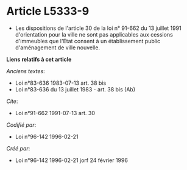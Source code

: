 # Article L5333-9

- Les dispositions de l'article 30 de la loi n° 91-662 du 13 juillet 1991 d'orientation pour la ville ne sont pas applicables
aux cessions d'immeubles que l'Etat consent à un établissement public d'aménagement de ville nouvelle.

**Liens relatifs à cet article**

_Anciens textes_:

  - Loi n°83-636 1983-07-13 art. 38 bis
  - Loi n°83-636 du 13 juillet 1983 - art. 38 bis (Ab)

_Cite_:

  - Loi n°91-662 1991-07-13 art. 30

_Codifié par_:

  - Loi n°96-142 1996-02-21

_Créé par_:

  - Loi n°96-142 1996-02-21 jorf 24 février 1996
